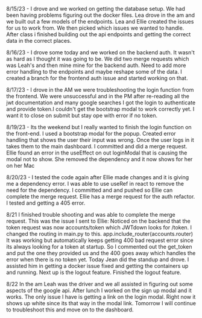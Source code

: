 8/15/23 - I drove and we worked on getting the database setup. We had been having problems figuring out the docker files. Lea drove in the am and we built out a few models of the endpoints. Lea and Ellie created the issues for us to work from. We then picked which issues we wanted to handle. After class i finished building out the api endpoints and getting the correct data in the correct places.

8/16/23 - I drove some today and we worked on the backend auth. It wasn't as hard as I thought it was going to be. We did two merge requests which was Leah's and then mine mine for the backend auth. Need to add more error handling to the endpoints and maybe reshape some of the data. I created a branch for the frontend auth issue and started working on that.

8/17/23 - I drove in the AM we were troubleshooting the login function from the frontend. We were unsuccessful and in the PM after re-reading all the jwt documentation and many google searches I got the login to authenticate and provide token.I couldn't get the bootstrap modal to work correctly yet. I want it to close on submit but stay ope with error if no token.

8/19/23 - Its the weekend but I really wanted to finish the login function on the front-end. I used a bootstrap modal for the popup. Created error handling that shows the user their input was wrong. Once the user logs in it takes them to the main dashboard. I committed and did a merge request. Ellie found an error in the useEffect on out loginModal that is causing the modal not to show. She removed the dependency and it now shows for her on her Mac

8/20/23 - I tested the code again after Ellie made changes and it is giving me a dependency error. I was able to use useRef in react to remove the need for the dependency. I committed and and pushed so Ellie can complete the merge request. Ellie has a merge request for the auth refactor. I tested and getting a 405 error.

8/21 I finished trouble shooting and was able to complete the merge request. This was the issue I sent to Ellie:
Noticed on the backend that the token request was now accounts/token which JWTdown looks for /token.
I changed the routing in main.py to this.
app.include_router(accounts.router)
It was working but automatically keeps getting 400 bad request error since its always looking for a token at startup. So I commented out the get_token and put the one they provided us and the 400 goes away which handles the error when there is no token yet.
Today Jean did the standup and drove. I assisted him in getting a docker issue fixed and getting the containers up and running. Next up is the logout feature.
Finished the logout feature.

8/22 In the am Leah was the driver and we all assisted in figuring out some aspects of the google api. After lunch I worked on the sign up modal and it works. The only issue I have is getting a link on the login modal. Right now it shows up white since its that way in the modal link. Tomorrow I will continue to troubleshoot this and move on to the dashboard.
